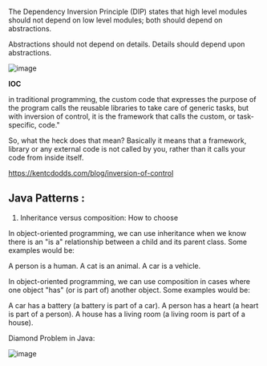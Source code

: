 The Dependency Inversion Principle (DIP) states that high level modules should not depend on low level modules; both should depend on abstractions. 

Abstractions should not depend on details.  Details should depend upon abstractions. 


![image](https://user-images.githubusercontent.com/32191603/132082064-d3c33b78-838f-4987-b958-0068b4db95e2.png)


**IOC**

in traditional programming, the custom code that expresses the purpose of the program calls the reusable libraries to take care of generic tasks, but with inversion of control, it is the framework that calls the custom, or task-specific, code."


So, what the heck does that mean? Basically it means that a framework, library or any external code is not called by you, rather than it calls your code from inside itself.


https://kentcdodds.com/blog/inversion-of-control



 ## Java Patterns :

1. Inheritance versus composition: How to choose


In object-oriented programming, we can use inheritance when we know there is an "is a" relationship between a child and its parent class. Some examples would be:

A person is a human.
A cat is an animal.
A car is a  vehicle.


In object-oriented programming, we can use composition in cases where one object "has" (or is part of) another object. Some examples would be:

A car has a battery (a battery is part of a car).
A person has a heart  (a heart is part of a person).
A house has a living room (a living room is part of a house).

Diamond Problem in Java:

![image](https://cdn.journaldev.com/wp-content/uploads/2013/07/diamond-problem-multiple-inheritance.png)


